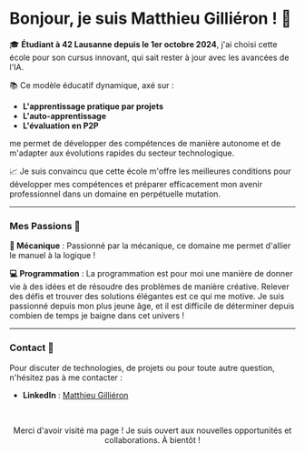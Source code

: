 # Bonjour, je suis Matthieu Gilliéron ! 👋

🎓 **Étudiant à 42 Lausanne depuis le 1er octobre 2024**, j'ai choisi cette école pour son cursus innovant, qui sait rester à jour avec les avancées de l'IA.

📚 Ce modèle éducatif dynamique, axé sur :
- **L'apprentissage pratique par projets**
- **L'auto-apprentissage**
- **L'évaluation en P2P**

me permet de développer des compétences de manière autonome et de m'adapter aux évolutions rapides du secteur technologique.

📈 Je suis convaincu que cette école m'offre les meilleures conditions pour développer mes compétences et préparer efficacement mon avenir professionnel dans un domaine en perpétuelle mutation.

---

### Mes Passions 🌟

**🔧 Mécanique** : Passionné par la mécanique, ce domaine me permet d'allier le manuel à la logique !

**💻 Programmation** : La programmation est pour moi une manière de donner vie à des idées et de résoudre des problèmes de manière créative. Relever des défis et trouver des solutions élégantes est ce qui me motive. Je suis passionné depuis mon plus jeune âge, et il est difficile de déterminer depuis combien de temps je baigne dans cet univers !

---

### Contact 📩

Pour discuter de technologies, de projets ou pour toute autre question, n'hésitez pas à me contacter :
- **LinkedIn** : [Matthieu Gilliéron](https://linkedin.com/in/matthieu-gillieron-developer)

<br>

<p align="center">Merci d'avoir visité ma page ! Je suis ouvert aux nouvelles opportunités et collaborations. À bientôt !</p>
